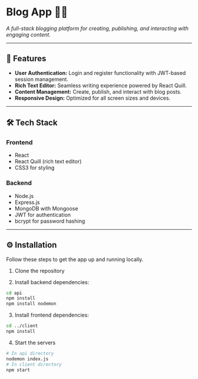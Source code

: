 # Blog App 📖✨  
*A full-stack blogging platform for creating, publishing, and interacting with engaging content.*

---

## 🚀 Features
- **User Authentication:** Login and register functionality with JWT-based session management.  
- **Rich Text Editor:** Seamless writing experience powered by React Quill.  
- **Content Management:** Create, publish, and interact with blog posts.  
- **Responsive Design:** Optimized for all screen sizes and devices.  

---

## 🛠️ Tech Stack
### **Frontend**
- React  
- React Quill (rich text editor)  
- CSS3 for styling  

### **Backend**
- Node.js  
- Express.js  
- MongoDB with Mongoose  
- JWT for authentication  
- bcrypt for password hashing  

---

## ⚙️ Installation
Follow these steps to get the app up and running locally.

1. Clone the repository

2. Install backend dependencies:
```bash
cd api
npm install
npm install nodemon
```

3. Install frontend dependencies:
```bash
cd ../client
npm install
```

4. Start the servers
```bash
# In api directory
nodemon index.js
# In client directory
npm start
```

